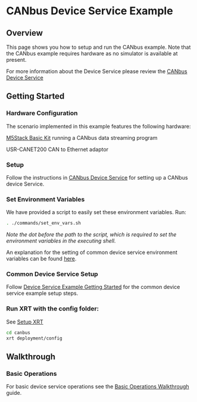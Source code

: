 # CANbus Device Service Example

## Overview

This page shows you how to setup and run the CANbus example. Note that the CANbus example requires hardware as no simulator is available at present.

For more information about the Device Service please review the [CANbus Device Service](https://docs.iotechsys.com/edge-xrt21/device-service-components/canbus-device-service-component.html)

## Getting Started

### Hardware Configuration
The scenario implemented in this example features the following hardware:

[M5Stack Basic Kit](https://shop.m5stack.com/products/basic-core-iot-development-kit?variant=16804801937498) running a CANbus data streaming program

USR-CANET200 CAN to Ethernet adaptor

### **Setup**

Follow the instructions in [CANbus Device Service](https://docs.iotechsys.com/edge-xrt21/device-service-components/canbus-device-service-component.html) for setting up a CANbus device Service.

### **Set Environment Variables**

We have provided a script to easily set these environment variables. Run:
```bash
. ./commands/set_env_vars.sh
```
*Note the dot before the path to the script, which is required to set the environment variables in the executing shell.*

An explanation for the setting of common device service environment variables can be found [here](../interactive-walkthrough/ds-getting-started-common.md#Device-service-configuration-setup).

### **Common Device Service Setup**

Follow [Device Service Example Getting Started](../interactive-walkthrough/ds-getting-started-common.md) for the common device service example setup steps.

### **Run XRT with the config folder:**

See [Setup XRT](../interactive-walkthrough/setup-xrt.md)

```bash
cd canbus
xrt deployment/config
```
## Walkthrough

### Basic Operations 

For basic device service operations see the [Basic Operations Walkthrough](../interactive-walkthrough/basic-operations.md) guide.
